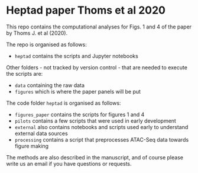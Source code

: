 # Heptad paper Thoms et al 2020
This repo contains the computational analyses for Figs. 1 and 4 of the paper by Thoms J. et al (2020).

The repo is organised as follows:

- `heptad` contains the scripts and Jupyter notebooks

Other folders - not tracked by version control - that are needed to execute the scripts are:

- `data` containing the raw data
- `figures` which is where the paper panels will be put

The code folder `heptad` is organised as follows:

- `figures_paper` contains the scripts for figures 1 and 4
- `pilots` contains a few scripts that were used in early development
- `external` also contains notebooks and scripts used early to understand external data sources
- `processing` contains a script that preprocesses ATAC-Seq data towards figure making

The methods are also described in the manuscript, and of course please write us an email if you have questions or requests.
